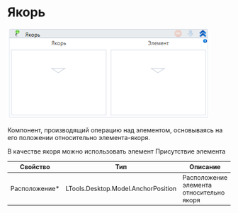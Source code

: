 # Якорь

![](<../../../.gitbook/assets/image (813).png>)

Компонент, производящий операцию над элементом, основываясь на его положении относительно элемента-якоря.

В качестве якоря можно использовать элемент Присутствие элемента

| Свойство       | Тип                                 | Описание                                 |
| -------------- | ----------------------------------- | ---------------------------------------- |
| Расположение\* | LTools.Desktop.Model.AnchorPosition | Расположение элемента относительно якоря |

